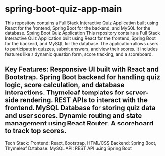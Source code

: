 # spring-boot-quiz-app-main
This repository contains a Full Stack Interactive Quiz Application built using React for the frontend, Spring Boot for the backend, and MySQL for the database.
Spring Boot Quiz Application
This repository contains a Full Stack Interactive Quiz Application built using React for the frontend, Spring Boot for the backend, and MySQL for the database. The application allows users to participate in quizzes, submit answers, and view their scores. It includes features like a dynamic question form, score tracking, and a scoreboard.

Key Features:
Responsive UI built with React and Bootstrap.
Spring Boot backend for handling quiz logic, score calculation, and database interactions.
Thymeleaf templates for server-side rendering.
REST APIs to interact with the frontend.
MySQL Database for storing quiz data and user scores.
Dynamic routing and state management using React Router.
A scoreboard to track top scores.
---
Tech Stack:
Frontend: React, Bootstrap, HTML/CSS
Backend: Spring Boot, Thymeleaf
Database: MySQL
API: REST API using Spring Boot
